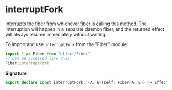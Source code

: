 # interruptFork

Interrupts the fiber from whichever fiber is calling this method. The
interruption will happen in a separate daemon fiber, and the returned
effect will always resume immediately without waiting.

To import and use `interruptFork` from the "Fiber" module:

```ts
import * as Fiber from "effect/Fiber"
// Can be accessed like this
Fiber.interruptFork
```

**Signature**

```ts
export declare const interruptFork: <A, E>(self: Fiber<A, E>) => Effect.Effect<void>
```
